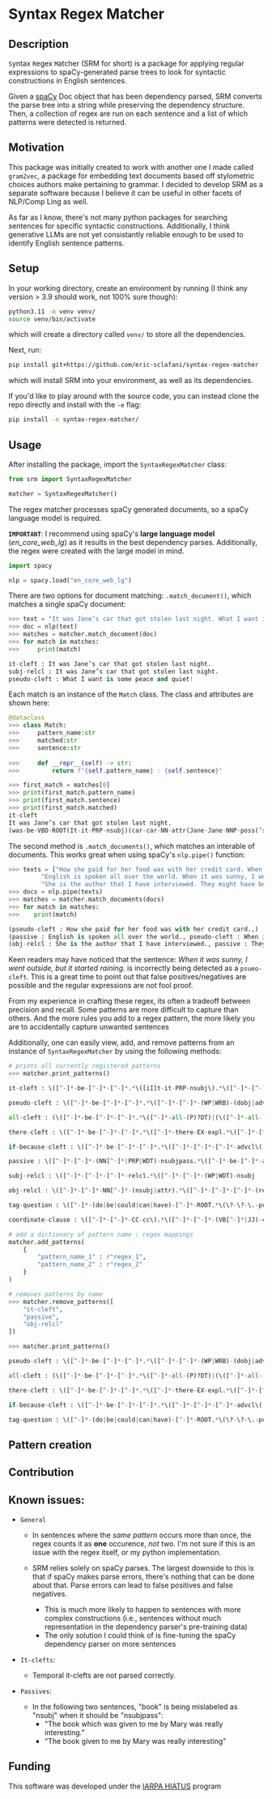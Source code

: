 # Syntax Regex Matcher

## Description

`S`yntax `R`egex `M`atcher (SRM for short) is a package for applying regular expressions to spaCy-generated parse trees to look for syntactic constructions in English sentences. 

Given a [spaCy](https://spacy.io/usage/spacy-101) Doc object that has been dependency parsed, SRM converts the parse tree into a string while preserving the dependency structure. Then, a collection of regex are run on each sentence and a list of which patterns were detected is returned. 

## Motivation

This package was initially created to work with another one I made called `gram2vec`, a package for embedding text documents based off stylometric choices authors make pertaining to grammar. I decided to develop SRM as a separate software because I believe it can be useful in other facets of NLP/Comp Ling as well.

As far as I know, there's not many python packages for searching sentences for specific syntactic constructions. Additionally, I think generative LLMs are not yet consistantly reliable enough to be used to identify English sentence patterns. 

## Setup

In your working directory, create an environment by running (I think any version > 3.9 should work, not 100% sure though):
```bash
python3.11 -m venv venv/
source venv/bin/activate
```
which will create a directory called `venv/` to store all the dependencies. 

Next, run:
```bash
pip install git+https://github.com/eric-sclafani/syntax-regex-matcher
```
which will install SRM into your environment, as well as its dependencies.

If you'd like to play around with the source code, you can instead clone the repo directly and install with the `-e` flag:
```bash
pip install -e syntax-regex-matcher/
```

## Usage

After installing the package, import the `SyntaxRegexMatcher` class:
```python
from srm import SyntaxRegexMatcher

matcher = SyntaxRegexMatcher()
```
The regex matcher processes spaCy generated documents, so a spaCy language model is required. 

**`IMPORTANT`**: I recommend using spaCy's **large language model** (_en_core_web_lg_) as it results in the best dependency parses. Additionally, the regex were created with the large model in mind. 
```python
import spacy

nlp = spacy.load("en_core_web_lg")
```

There are two options for document matching: `.match_document()`, which matches a single spaCy document:
```python
>>> text = "It was Jane’s car that got stolen last night. What I want is some peace and quiet!"
>>> doc = nlp(text)
>>> matches = matcher.match_document(doc)
>>> for match in matches:
>>>     print(match)

it-cleft : It was Jane’s car that got stolen last night.
subj-relcl : It was Jane’s car that got stolen last night.
pseudo-cleft : What I want is some peace and quiet!
```  

Each match is an instance of the `Match` class. The class and attributes are shown here:
```python
@dataclass
>>> class Match:
>>>     pattern_name:str
>>>     matched:str
>>>     sentence:str
    
>>>     def __repr__(self) -> str:
>>>         return f"{self.pattern_name} : {self.sentence}"

>>> first_match = matches[0]
>>> print(first_match.pattern_name)
>>> print(first_match.sentence)
>>> print(first_match.matched)
it-cleft
It was Jane’s car that got stolen last night.
(was-be-VBD-ROOT(It-it-PRP-nsubj)(car-car-NN-attr(Jane-Jane-NNP-poss(’s-’s-POS-case)(stolen-steal-VBN-relcl


```

The second method is `.match_documents()`, which matches an interable of documents. This works great when using spaCy's `nlp.pipe()` function:
```python
>>> texts = ["How she paid for her food was with her credit card. When did Sarah say she was coming over?", 
         "English is spoken all over the world. When it was sunny, I went outside, but it started raining.",
         "She is the author that I have interviewed. They might have been invited to the party."]
>>> docs = nlp.pipe(texts)
>>> matches = matcher.match_documents(docs)
>>> for match in matches:
>>>    print(match)

(pseudo-cleft : How she paid for her food was with her credit card.,)
(passive : English is spoken all over the world., pseudo-cleft : When it was sunny, I went outside, but it started raining., coordinate-clause : When it was sunny, I went outside, but it started raining.)
(obj-relcl : She is the author that I have interviewed., passive : They might have been invited to the party.)
```
Keen readers may have noticed that the sentence: _When it was sunny, I went outside, but it started raining._ is incorrectly being detected as a `psueo-cleft`. This is a great time to point out that false positives/negatives are possible and the regular expressions are not fool proof. 

From my experience in crafting these regex, its often a tradeoff between precision and recall. Some patterns are more difficult to capture than others. And the more rules you add to a regex pattern, the more likely you are to accidentally capture unwanted sentences 

Additionally, one can easily view, add, and remove patterns from an instance of `SyntaxRegexMatcher` by using the following methods:
```python
# prints all currently registered patterns
>>> matcher.print_patterns() 

it-cleft : \([^-]*-be-[^-]*-[^-]*.*\([iI]t-it-PRP-nsubj\).*\([^-]*-[^-]*-NN[^-]*-attr.*\([^-]*-[^-]*-VB[^-]*-(relcl|advcl)

pseudo-cleft : \([^-]*-be-[^-]*-[^-]*.*\([^-]*-[^-]*-(WP|WRB)-(dobj|advmod)

all-cleft : (\([^-]*-be-[^-]*-[^-]*.*\([^-]*-all-(P)?DT)|(\([^-]*-all-(P)?DT-[^-]*.*\([^-]*-be-[^-]*)

there-cleft : \([^-]*-be-[^-]*-[^-]*.*\([^-]*-there-EX-expl.*\([^-]*-[^-]*-[^-]*-attr.*\([^-]*-[^-]*-[^-]*-(relcl|acl)

if-because-cleft : \([^-]*-be-[^-]*-[^-]*.*\([^-]*-[^-]*-[^-]*-advcl\([^-*]*-if-IN-mark

passive : \([^-]*-[^-]*-(NN[^-]*|PRP|WDT)-nsubjpass.*\([^-]*-be-[^-]*-auxpass

subj-relcl : \([^-]*-[^-]*-[^-]*-relcl.*\([^-]*-[^-]*-(WP|WDT)-nsubj

obj-relcl : \([^-]*-[^-]*-NN[^-]*-(nsubj|attr).*\([^-]*-[^-]*-[^-]*-(relcl|ccomp).*\([^-]*-[^-]*-(WP|WDT|IN)-(pobj|dobj)

tag-question : \([^-]*-(do|be|could|can|have)-[^-]*-ROOT.*\(\?-\?-\.-punct

coordinate-clause : \([^-]*-[^-]*-CC-cc\).*\([^-]*-[^-]*-(VB[^-]*|JJ)-conj.*\([^-]*-[^-]*-[^-]*-nsubj
```

```python
# add a dictionary of pattern name : regex mappings
matcher.add_patterns(
    {
        "pattern_name_1" : r"regex_1",
        "pattern_name_2" : r"regex_2"
    }
)

# removes patterns by name
>>> matcher.remove_patterns([
    "it-cleft",
    "passive",
    "obj-relcl"
])

>>> matcher.print_patterns()

pseudo-cleft : \([^-]*-be-[^-]*-[^-]*.*\([^-]*-[^-]*-(WP|WRB)-(dobj|advmod)

all-cleft : (\([^-]*-be-[^-]*-[^-]*.*\([^-]*-all-(P)?DT)|(\([^-]*-all-(P)?DT-[^-]*.*\([^-]*-be-[^-]*)

there-cleft : \([^-]*-be-[^-]*-[^-]*.*\([^-]*-there-EX-expl.*\([^-]*-[^-]*-[^-]*-attr.*\([^-]*-[^-]*-[^-]*-(relcl|acl)

if-because-cleft : \([^-]*-be-[^-]*-[^-]*.*\([^-]*-[^-]*-[^-]*-advcl\([^-*]*-if-IN-mark

tag-question : \([^-]*-(do|be|could|can|have)-[^-]*-ROOT.*\(\?-\?-\.-punct
```




## Pattern creation

## Contribution

## Known issues:

- `General`
    - In sentences where the _same pattern_ occurs more than once, the regex counts it as **one** occurence, _not_ two. I'm not sure if this is an issue with the regex itself, or my python implementation.

    - SRM relies solely on spaCy parses. The largest downside to this is that if spaCy makes parse errors, there's nothing that can be done about that. Parse errors can lead to false positives and false negatives. 
        - This is much more likely to happen to sentences with more complex constructions (i.e., sentences without much representation in the dependency parser's pre-training data)
        - The only solution I could think of is fine-tuning the spaCy dependency parser on more sentences


- `It-clefts`:
    - Temporal it-clefts are not parsed correctly. 

- `Passives`:
    - In the following two sentences, "book" is being mislabeled as "nsubj" when it should be "nsubjpass":
        - "The book which was given to me by Mary was really interesting."
        - "The book given to me by Mary was really interesting"


## Funding
This software was developed under the [IARPA HIATUS](https://www.iarpa.gov/research-programs/hiatus) program